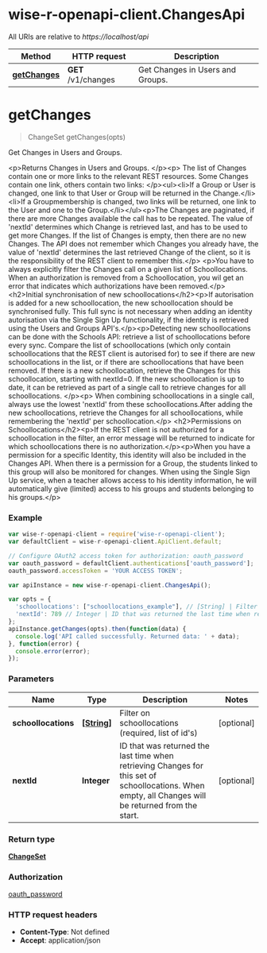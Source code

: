 # wise-r-openapi-client.ChangesApi

All URIs are relative to *https://localhost/api*

Method | HTTP request | Description
------------- | ------------- | -------------
[**getChanges**](ChangesApi.md#getChanges) | **GET** /v1/changes | Get Changes in Users and Groups.


<a name="getChanges"></a>
# **getChanges**
> ChangeSet getChanges(opts)

Get Changes in Users and Groups.

&lt;p&gt;Returns Changes in Users and Groups. &lt;/p&gt;&lt;p&gt; The list of Changes contain one or more links to the relevant REST resources. Some Changes contain one link, others contain two links: &lt;/p&gt;&lt;ul&gt;&lt;li&gt;If a Group or User is changed, one link to that User or Group will be returned in the Change.&lt;/li&gt; &lt;li&gt;If a Groupmembership is changed, two links will be returned, one link to the User and one to the Group.&lt;/li&gt;&lt;/ul&gt;&lt;p&gt;The Changes are paginated, if there are more Changes available the call has to be repeated. The value of &#39;nextId&#39; determines which Change is retrieved last, and has to be used to get more Changes. If the list of Changes is empty, then there are no new Changes. The API does not remember which Changes you already have, the value of &#39;nextId&#39; determines the last retrieved Change of the client, so it is the responsibility of the REST client to remember this.&lt;/p&gt; &lt;p&gt;You have to always explicitly filter the Changes call on a given list of Schoollocations. When an authorization is removed from a Schoollocation, you wil get an error that indicates which authorizations have been removed.&lt;/p&gt;&lt;h2&gt;Initial synchronisation of new schoollocations&lt;/h2&gt;&lt;p&gt;If autorisation is added for a new schoollocation, the new schoollocation should be synchronised fully. This full sync is not necessary when adding an identity autorisation via the Single Sign Up functionality, if the identity is retrieved using the Users and Groups API&#39;s.&lt;/p&gt;&lt;p&gt;Detecting new schoollocations can be done with the Schools API: retrieve a list of schoollocations before every sync. Compare the list of schoollocations (which only contain schoollocations that the REST client is autorised for) to see if there are new schoollocations in the list, or if there are schoollocations that have been removed. If there is a new schoollocation, retrieve the Changes for this schoollocation, starting with nextId&#x3D;0. If the new schoollocation is up to date, it can be retrieved as part of a single call to retrieve changes for all schoollocations. &lt;/p&gt;&lt;p&gt; When combining schoollocations in a single call, always use the lowest &#39;nextId&#39; from these schoollocations.After adding the new schoollocations, retrieve the Changes for all schoollocations, while remembering the &#39;nextId&#39; per schoollocation.&lt;/p&gt; &lt;h2&gt;Permissions on Schoollocations&lt;/h2&gt;&lt;p&gt;If the REST client is not authorized for a schoollocation in the filter, an error message will be returned to indicate for which schoollocations there is no authorization.&lt;/p&gt;&lt;p&gt;When you have a permission for a specific Identity, this identity will also be included in the Changes API. When there is a permission for a Group, the students linked to this group will also be monitored for changes. When using the Single Sign Up service, when a teacher allows access to his identity information, he will automatically give (limited) access to his groups and students belonging to his groups.&lt;/p&gt;

### Example
```javascript
var wise-r-openapi-client = require('wise-r-openapi-client');
var defaultClient = wise-r-openapi-client.ApiClient.default;

// Configure OAuth2 access token for authorization: oauth_password
var oauth_password = defaultClient.authentications['oauth_password'];
oauth_password.accessToken = 'YOUR ACCESS TOKEN';

var apiInstance = new wise-r-openapi-client.ChangesApi();

var opts = { 
  'schoollocations': ["schoollocations_example"], // [String] | Filter on schoollocations (required, list of id's)
  'nextId': 789 // Integer | ID that was returned the last time when retrieving Changes for this set of schoollocations. When empty, all Changes will be returned from the start.
};
apiInstance.getChanges(opts).then(function(data) {
  console.log('API called successfully. Returned data: ' + data);
}, function(error) {
  console.error(error);
});

```

### Parameters

Name | Type | Description  | Notes
------------- | ------------- | ------------- | -------------
 **schoollocations** | [**[String]**](String.md)| Filter on schoollocations (required, list of id&#39;s) | [optional] 
 **nextId** | **Integer**| ID that was returned the last time when retrieving Changes for this set of schoollocations. When empty, all Changes will be returned from the start. | [optional] 

### Return type

[**ChangeSet**](ChangeSet.md)

### Authorization

[oauth_password](../README.md#oauth_password)

### HTTP request headers

 - **Content-Type**: Not defined
 - **Accept**: application/json

